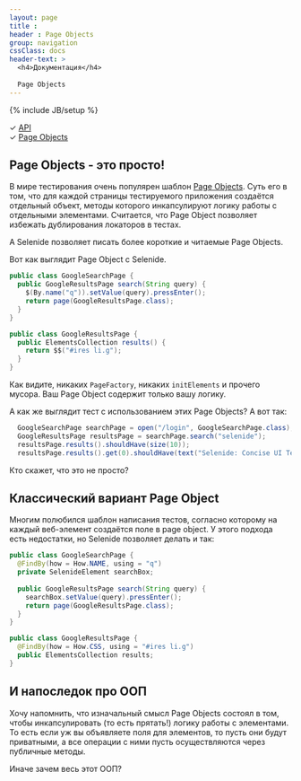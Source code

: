 ```yaml
---
layout: page
title :
header : Page Objects
group: navigation
cssClass: docs
header-text: >
  <h4>Документация</h4>
  
  Page Objects
---
```

{% include JB/setup %}

<div class="left-menu">
  <div>✓ <a href="/documentation.html">API</a></div>
  <div>✓ <a href="/documentation/page-objects.html">Page Objects</a></div>
</div>

## Page Objects - это просто!

В мире тестирования очень популярен шаблон [Page Objects](https://code.google.com/p/selenium/wiki/PageFactory). 
Суть его в том, что для каждой страницы тестируемого приложения создаётся отдельный объект, методы которого инкапсулируют логику работы с отдельными элементами.
Считается, что Page Object позволяет избежать дублирования локаторов в тестах. 

А Selenide позволяет писать более короткие и читаемые Page Objects. 

Вот как выглядит Page Object с Selenide. 

```java
public class GoogleSearchPage {
  public GoogleResultsPage search(String query) {
    $(By.name("q")).setValue(query).pressEnter();
    return page(GoogleResultsPage.class);
  }
}

public class GoogleResultsPage {
  public ElementsCollection results() {
    return $$("#ires li.g");
  }
}
```

Как видите, никаких ```PageFactory```, никаких ```initElements``` и прочего мусора. Ваш Page Object содержит 
только вашу логику. 

А как же выглядит тест с использованием этих Page Objects? А вот так:

```java
  GoogleSearchPage searchPage = open("/login", GoogleSearchPage.class);
  GoogleResultsPage resultsPage = searchPage.search("selenide");
  resultsPage.results().shouldHave(size(10));
  resultsPage.results().get(0).shouldHave(text("Selenide: Concise UI Tests in Java"));
```

Кто скажет, что это не просто?

## Классический вариант Page Object

Многим полюбился шаблон написания тестов, согласно которому на каждый веб-элемент создаётся поле в page object.
У этого подхода есть недостатки, но Selenide позволяет делать и так:

```java
public class GoogleSearchPage {
  @FindBy(how = How.NAME, using = "q")
  private SelenideElement searchBox;
  
  public GoogleResultsPage search(String query) {
    searchBox.setValue(query).pressEnter();
    return page(GoogleResultsPage.class);
  }
}

public class GoogleResultsPage {
  @FindBy(how = How.CSS, using = "#ires li.g")
  public ElementsCollection results;
}
```

## И напоследок про ООП
Хочу напомнить, что изначальный смысл Page Objects состоял в том, чтобы инкапсулировать (то есть прятать!)
логику работы с элементами. То есть если уж вы объявляете поля для элементов, то пусть они будут приватными,
а все операции с ними пусть осуществляются через публичные методы.

Иначе зачем весь этот ООП?
